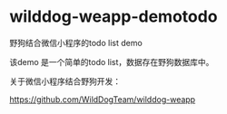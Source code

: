 # wilddog-weapp-demotodo
野狗结合微信小程序的todo list demo

该demo 是一个简单的todo list，数据存在野狗数据库中。

关于微信小程序结合野狗开发：

https://github.com/WildDogTeam/wilddog-weapp

